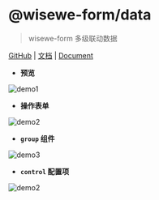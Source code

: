 # @wisewe-form/data
> wisewe-form 多级联动数据

[GitHub](https://github.com/wangg-912/wisewe-form) | [文档](http://wisewe-form.com/v2) | [Document](http://wisewe-form.com/en/v2)


- **预览**

![demo1](https://raw.githubusercontent.com/xaboy/wisewe-form/dev/images/demo-live3.gif)


- **操作表单**

![demo2](https://raw.githubusercontent.com/xaboy/wisewe-form/dev/images/demo-live2.gif)

- **`group` 组件**

![demo3](https://raw.githubusercontent.com/xaboy/wisewe-form/dev/images/demo-group.gif)

- **`control` 配置项**

![demo2](https://raw.githubusercontent.com/xaboy/wisewe-form/dev/images/demo-live4.gif)

